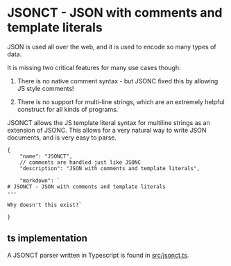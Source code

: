 # JSONCT - JSON with comments and template literals

JSON is used all over the web, and it is used to encode so many types of data.

It is missing two critical features for many use cases though:

1. There is no native comment syntax - but JSONC fixed this by allowing JS style
   comments!

2. There is no support for multi-line strings, which are an extremely helpful
   construct for all kinds of programs.

JSONCT allows the JS template literal syntax for multiline strings as an
extension of JSONC. This allows for a very natural way to write JSON documents,
and is very easy to parse.

```text
{
    "name": "JSONCT",
    // comments are handled just like JSONC
    "description": "JSON with comments and template literals",

    "markdown": `
# JSONCT - JSON with comments and template literals
---

Why doesn't this exist?`

}
```

## ts implementation

A JSONCT parser written in Typescript is found in [src/jsonct.ts](src/parse.ts).
